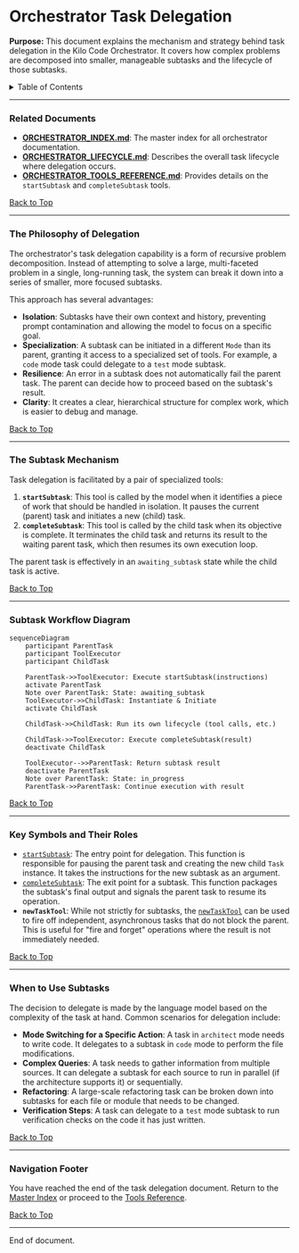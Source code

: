 # Orchestrator Task Delegation

**Purpose:** This document explains the mechanism and strategy behind task delegation in the Kilo Code Orchestrator. It covers how complex problems are decomposed into smaller, manageable subtasks and the lifecycle of those subtasks.

<details>
<summary>Table of Contents</summary>

- [1. Related Documents](#related-documents)
- [2. The Philosophy of Delegation](#the-philosophy-of-delegation)
- [3. The Subtask Mechanism](#the-subtask-mechanism)
- [4. Subtask Workflow Diagram](#subtask-workflow-diagram)
- [5. Key Symbols and Their Roles](#key-symbols-and-their-roles)
- [6. When to Use Subtasks](#when-to-use-subtasks)
- [7. Navigation Footer](#navigation-footer)

</details>

---

### Related Documents

<a id="related-documents"></a>

- **[ORCHESTRATOR_INDEX.md](ORCHESTRATOR_INDEX.md)**: The master index for all orchestrator documentation.
- **[ORCHESTRATOR_LIFECYCLE.md](ORCHESTRATOR_LIFECYCLE.md)**: Describes the overall task lifecycle where delegation occurs.
- **[ORCHESTRATOR_TOOLS_REFERENCE.md](ORCHESTRATOR_TOOLS_REFERENCE.md)**: Provides details on the `startSubtask` and `completeSubtask` tools.

[Back to Top](#orchestrator-task-delegation)

---

### The Philosophy of Delegation

<a id="the-philosophy-of-delegation"></a>

The orchestrator's task delegation capability is a form of recursive problem decomposition. Instead of attempting to solve a large, multi-faceted problem in a single, long-running task, the system can break it down into a series of smaller, more focused subtasks.

This approach has several advantages:

- **Isolation**: Subtasks have their own context and history, preventing prompt contamination and allowing the model to focus on a specific goal.
- **Specialization**: A subtask can be initiated in a different `Mode` than its parent, granting it access to a specialized set of tools. For example, a `code` mode task could delegate to a `test` mode subtask.
- **Resilience**: An error in a subtask does not automatically fail the parent task. The parent can decide how to proceed based on the subtask's result.
- **Clarity**: It creates a clear, hierarchical structure for complex work, which is easier to debug and manage.

[Back to Top](#orchestrator-task-delegation)

---

### The Subtask Mechanism

<a id="the-subtask-mechanism"></a>

Task delegation is facilitated by a pair of specialized tools:

1.  **`startSubtask`**: This tool is called by the model when it identifies a piece of work that should be handled in isolation. It pauses the current (parent) task and initiates a new (child) task.
2.  **`completeSubtask`**: This tool is called by the child task when its objective is complete. It terminates the child task and returns its result to the waiting parent task, which then resumes its own execution loop.

The parent task is effectively in an `awaiting_subtask` state while the child task is active.

[Back to Top](#orchestrator-task-delegation)

---

### Subtask Workflow Diagram

<a id="subtask-workflow-diagram"></a>

```mermaid
sequenceDiagram
    participant ParentTask
    participant ToolExecutor
    participant ChildTask

    ParentTask->>ToolExecutor: Execute startSubtask(instructions)
    activate ParentTask
    Note over ParentTask: State: awaiting_subtask
    ToolExecutor->>ChildTask: Instantiate & Initiate
    activate ChildTask

    ChildTask->>ChildTask: Run its own lifecycle (tool calls, etc.)

    ChildTask->>ToolExecutor: Execute completeSubtask(result)
    deactivate ChildTask

    ToolExecutor-->>ParentTask: Return subtask result
    deactivate ParentTask
    Note over ParentTask: State: in_progress
    ParentTask->>ParentTask: Continue execution with result
```

[Back to Top](#orchestrator-task-delegation)

---

### Key Symbols and Their Roles

<a id="key-symbols-and-their-roles"></a>

- [`startSubtask`](src/core/task/Task.ts:1628): The entry point for delegation. This function is responsible for pausing the parent task and creating the new child `Task` instance. It takes the instructions for the new subtask as an argument.
- [`completeSubtask`](src/core/task/Task.ts:1669): The exit point for a subtask. This function packages the subtask's final output and signals the parent task to resume its operation.
- **`newTaskTool`**: While not strictly for subtasks, the [`newTaskTool`](src/core/tools/newTaskTool.ts:14) can be used to fire off independent, asynchronous tasks that do not block the parent. This is useful for "fire and forget" operations where the result is not immediately needed.

[Back to Top](#orchestrator-task-delegation)

---

### When to Use Subtasks

<a id="when-to-use-subtasks"></a>

The decision to delegate is made by the language model based on the complexity of the task at hand. Common scenarios for delegation include:

- **Mode Switching for a Specific Action**: A task in `architect` mode needs to write code. It delegates to a subtask in `code` mode to perform the file modifications.
- **Complex Queries**: A task needs to gather information from multiple sources. It can delegate a subtask for each source to run in parallel (if the architecture supports it) or sequentially.
- **Refactoring**: A large-scale refactoring task can be broken down into subtasks for each file or module that needs to be changed.
- **Verification Steps**: A task can delegate to a `test` mode subtask to run verification checks on the code it has just written.

[Back to Top](#orchestrator-task-delegation)

---

### Navigation Footer

<a id="navigation-footer"></a>

You have reached the end of the task delegation document. Return to the [Master Index](ORCHESTRATOR_INDEX.md) or proceed to the [Tools Reference](ORCHESTRATOR_TOOLS_REFERENCE.md).

[Back to Top](#orchestrator-task-delegation)

---

End of document.
